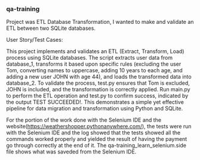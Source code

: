 ### qa-training


Project was ETL Database Transformation, I wanted to make and validate an ETL between two SQLite databases.  

User Story/Test Cases:

This project implements and validates an ETL (Extract, Transform, Load) process using SQLite databases. The script extracts user data from database_1, transforms it based upon specific rules 
(excluding the user Tom, converting names to uppercase, adding 10 years to each age, and adding a new user JOHN with age 44), and loads the transformed data into database_2. To validate the
process, test.py ensures that Tom is excluded, JOHN is included, and the transformation is correctly applied. Run main.py to perform the ETL operation and test.py to confirm success, 
indicated by the output TEST SUCCEEDED!. This demonstrates a simple yet effective pipeline for data migration and transformation using Python and SQLite.


For the portion of the work done with the Selenium IDE and the website(https://weathershopper.pythonanywhere.com/), the tests were run with the Selenium IDE and the log showed that the tests showed all the commands worked properly and 
yielded the result of having the payment go through correctly at the end of it. The qa-training_learn_selenium.side file shows what was saveded from the Selenium IDE.  
  
